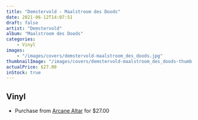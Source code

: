 ```yaml
---
title: "Demstervold - Maalstroom des Doods"
date: 2021-06-12T14:07:51
draft: false
artist: "Demstervold"
album: "Maalstroom des Doods"
categories:
    - Vinyl
images:
    - "/images/covers/demstervold-maalstroom_des_doods.jpg"
thumbnailImage: "/images/covers/demstervold-maalstroom_des_doods-thumb.jpg"
actualPrice: $27.00
inStock: true
---
```


## Vinyl
* Purchase from [Arcane Altar](https://arcanealtar.bigcartel.com/product/demstervold-maalstroom-des-doods-12-lp) for $27.00
